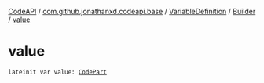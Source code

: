 [CodeAPI](../../../index.md) / [com.github.jonathanxd.codeapi.base](../../index.md) / [VariableDefinition](../index.md) / [Builder](index.md) / [value](.)

# value

`lateinit var value: `[`CodePart`](../../../com.github.jonathanxd.codeapi/-code-part/index.md)